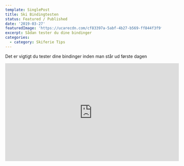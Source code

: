 ```yaml
---
template: SinglePost
title: Ski Bindingtesten
status: Featured / Published
date: '2019-03-27'
featuredImage: 'https://ucarecdn.com/cf83397a-5abf-4b27-b569-ff844f3f9fa9/'
excerpt: Sådan tester du dine bindinger
categories:
  - category: Skiferie Tips
---
```

Det er vigtigt du tester dine bindinger inden man står ud første dagen

<iframe width="560" height="315" src="https://www.youtube.com/embed/edLDfoT1Fus" frameborder="0" allow="accelerometer; autoplay; encrypted-media; gyroscope; picture-in-picture" allowfullscreen></iframe>